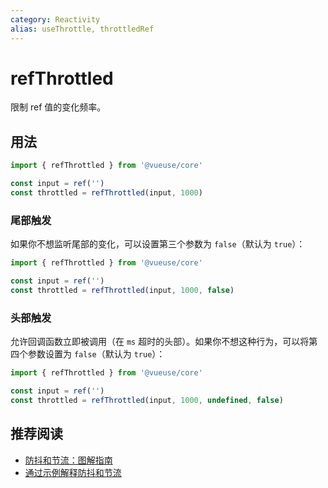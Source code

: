 ```yaml
---
category: Reactivity
alias: useThrottle, throttledRef
---
```


# refThrottled

限制 ref 值的变化频率。

## 用法

```js
import { refThrottled } from '@vueuse/core'

const input = ref('')
const throttled = refThrottled(input, 1000)
```

### 尾部触发

如果你不想监听尾部的变化，可以设置第三个参数为 `false`（默认为 `true`）：

```js
import { refThrottled } from '@vueuse/core'

const input = ref('')
const throttled = refThrottled(input, 1000, false)
```

### 头部触发

允许回调函数立即被调用（在 `ms` 超时的头部）。如果你不想这种行为，可以将第四个参数设置为 `false`（默认为 `true`）：

```js
import { refThrottled } from '@vueuse/core'

const input = ref('')
const throttled = refThrottled(input, 1000, undefined, false)
```

## 推荐阅读

- [防抖和节流：图解指南](https://redd.one/blog/debounce-vs-throttle)
- [通过示例解释防抖和节流](https://css-tricks.com/debouncing-throttling-explained-examples/)
